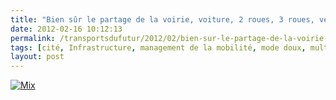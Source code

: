 ```yaml
---
title: "Bien sûr le partage de la voirie, voiture, 2 roues, 3 roues, vélos, piétons... est un problème récent"
date: 2012-02-16 10:12:13
permalink: /transportsdufutur/2012/02/bien-sur-le-partage-de-la-voirie-voiture-2-roues-3-roues-velos-pietons-est-un-probleme-recent.html
tags: [cité, Infrastructure, management de la mobilité, mode doux, multimodes, partage de la voirie, véhicule mono-usage, vélo]
layout: post
---
```


<p><a href="https://gabrielplassat.github.io/transportsdufutur/wp-content/uploads/sites/6/old/6a0120a66d2ad4970b0163017a034d970d-pi.jpg"><img alt="Mix" border="0" class="asset  asset-image at-xid-6a0120a66d2ad4970b0163017a034d970d image-full" src="/wp-content/uploads/sites/6/old/6a0120a66d2ad4970b0163017a034d970d-800wi.jpg" title="Mix" /></a></p>
